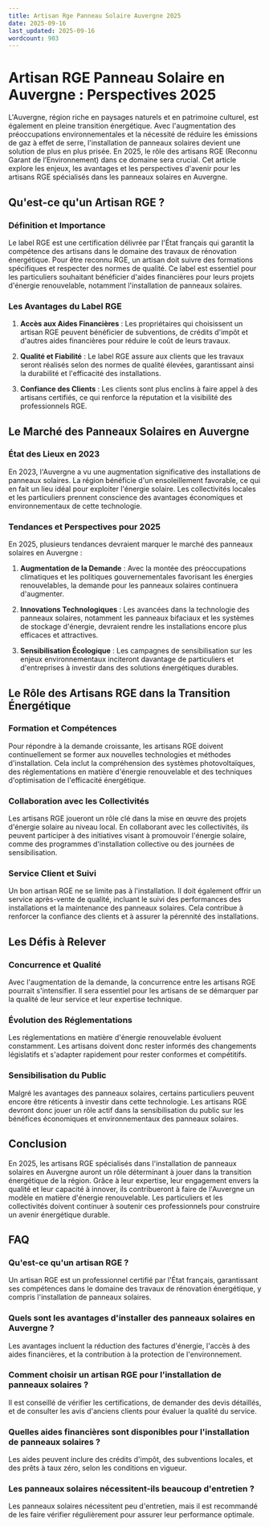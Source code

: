 ```yaml
---
title: Artisan Rge Panneau Solaire Auvergne 2025
date: 2025-09-16
last_updated: 2025-09-16
wordcount: 903
---
```


# Artisan RGE Panneau Solaire en Auvergne : Perspectives 2025

L'Auvergne, région riche en paysages naturels et en patrimoine culturel, est également en pleine transition énergétique. Avec l'augmentation des préoccupations environnementales et la nécessité de réduire les émissions de gaz à effet de serre, l'installation de panneaux solaires devient une solution de plus en plus prisée. En 2025, le rôle des artisans RGE (Reconnu Garant de l’Environnement) dans ce domaine sera crucial. Cet article explore les enjeux, les avantages et les perspectives d'avenir pour les artisans RGE spécialisés dans les panneaux solaires en Auvergne.

## Qu'est-ce qu'un Artisan RGE ?

### Définition et Importance

Le label RGE est une certification délivrée par l'État français qui garantit la compétence des artisans dans le domaine des travaux de rénovation énergétique. Pour être reconnu RGE, un artisan doit suivre des formations spécifiques et respecter des normes de qualité. Ce label est essentiel pour les particuliers souhaitant bénéficier d'aides financières pour leurs projets d'énergie renouvelable, notamment l'installation de panneaux solaires.

### Les Avantages du Label RGE

1. **Accès aux Aides Financières** : Les propriétaires qui choisissent un artisan RGE peuvent bénéficier de subventions, de crédits d'impôt et d'autres aides financières pour réduire le coût de leurs travaux.
   
2. **Qualité et Fiabilité** : Le label RGE assure aux clients que les travaux seront réalisés selon des normes de qualité élevées, garantissant ainsi la durabilité et l'efficacité des installations.

3. **Confiance des Clients** : Les clients sont plus enclins à faire appel à des artisans certifiés, ce qui renforce la réputation et la visibilité des professionnels RGE.

## Le Marché des Panneaux Solaires en Auvergne

### État des Lieux en 2023

En 2023, l'Auvergne a vu une augmentation significative des installations de panneaux solaires. La région bénéficie d'un ensoleillement favorable, ce qui en fait un lieu idéal pour exploiter l'énergie solaire. Les collectivités locales et les particuliers prennent conscience des avantages économiques et environnementaux de cette technologie.

### Tendances et Perspectives pour 2025

En 2025, plusieurs tendances devraient marquer le marché des panneaux solaires en Auvergne :

1. **Augmentation de la Demande** : Avec la montée des préoccupations climatiques et les politiques gouvernementales favorisant les énergies renouvelables, la demande pour les panneaux solaires continuera d'augmenter.

2. **Innovations Technologiques** : Les avancées dans la technologie des panneaux solaires, notamment les panneaux bifaciaux et les systèmes de stockage d'énergie, devraient rendre les installations encore plus efficaces et attractives.

3. **Sensibilisation Écologique** : Les campagnes de sensibilisation sur les enjeux environnementaux inciteront davantage de particuliers et d'entreprises à investir dans des solutions énergétiques durables.

## Le Rôle des Artisans RGE dans la Transition Énergétique

### Formation et Compétences

Pour répondre à la demande croissante, les artisans RGE doivent continuellement se former aux nouvelles technologies et méthodes d'installation. Cela inclut la compréhension des systèmes photovoltaïques, des réglementations en matière d'énergie renouvelable et des techniques d'optimisation de l'efficacité énergétique.

### Collaboration avec les Collectivités

Les artisans RGE joueront un rôle clé dans la mise en œuvre des projets d'énergie solaire au niveau local. En collaborant avec les collectivités, ils peuvent participer à des initiatives visant à promouvoir l'énergie solaire, comme des programmes d'installation collective ou des journées de sensibilisation.

### Service Client et Suivi

Un bon artisan RGE ne se limite pas à l'installation. Il doit également offrir un service après-vente de qualité, incluant le suivi des performances des installations et la maintenance des panneaux solaires. Cela contribue à renforcer la confiance des clients et à assurer la pérennité des installations.

## Les Défis à Relever

### Concurrence et Qualité

Avec l'augmentation de la demande, la concurrence entre les artisans RGE pourrait s'intensifier. Il sera essentiel pour les artisans de se démarquer par la qualité de leur service et leur expertise technique.

### Évolution des Réglementations

Les réglementations en matière d'énergie renouvelable évoluent constamment. Les artisans doivent donc rester informés des changements législatifs et s'adapter rapidement pour rester conformes et compétitifs.

### Sensibilisation du Public

Malgré les avantages des panneaux solaires, certains particuliers peuvent encore être réticents à investir dans cette technologie. Les artisans RGE devront donc jouer un rôle actif dans la sensibilisation du public sur les bénéfices économiques et environnementaux des panneaux solaires.

## Conclusion

En 2025, les artisans RGE spécialisés dans l'installation de panneaux solaires en Auvergne auront un rôle déterminant à jouer dans la transition énergétique de la région. Grâce à leur expertise, leur engagement envers la qualité et leur capacité à innover, ils contribueront à faire de l'Auvergne un modèle en matière d'énergie renouvelable. Les particuliers et les collectivités doivent continuer à soutenir ces professionnels pour construire un avenir énergétique durable.

## FAQ

### Qu'est-ce qu'un artisan RGE ?

Un artisan RGE est un professionnel certifié par l'État français, garantissant ses compétences dans le domaine des travaux de rénovation énergétique, y compris l'installation de panneaux solaires.

### Quels sont les avantages d'installer des panneaux solaires en Auvergne ?

Les avantages incluent la réduction des factures d'énergie, l'accès à des aides financières, et la contribution à la protection de l'environnement.

### Comment choisir un artisan RGE pour l'installation de panneaux solaires ?

Il est conseillé de vérifier les certifications, de demander des devis détaillés, et de consulter les avis d'anciens clients pour évaluer la qualité du service.

### Quelles aides financières sont disponibles pour l'installation de panneaux solaires ?

Les aides peuvent inclure des crédits d'impôt, des subventions locales, et des prêts à taux zéro, selon les conditions en vigueur.

### Les panneaux solaires nécessitent-ils beaucoup d'entretien ?

Les panneaux solaires nécessitent peu d'entretien, mais il est recommandé de les faire vérifier régulièrement pour assurer leur performance optimale.